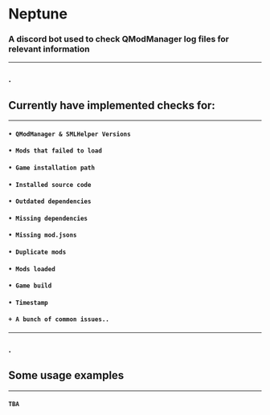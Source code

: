 # Neptune
### A discord bot used to check QModManager log files for relevant information
---
### .

## Currently have implemented checks for:
---
#### `• QModManager & SMLHelper Versions`
#### `• Mods that failed to load`
#### `• Game installation path`
#### `• Installed source code`
#### `• Outdated dependencies`
#### `• Missing dependencies`
#### `• Missing mod.jsons`
#### `• Duplicate mods`
#### `• Mods loaded`
#### `• Game build`
#### `• Timestamp`
#### `+ A bunch of common issues..`
---
### .

## Some usage examples
---
#### ` TBA `
